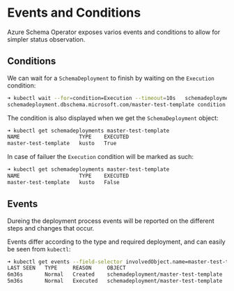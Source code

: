 # Events and Conditions

Azure Schema Operator exposes varios events and conditions to allow for simpler status observation.

## Conditions

We can wait for a `SchemaDeployment` to finish by waiting on the `Execution` condition:

```bash
➜ kubectl wait --for=condition=Execution --timeout=10s   schemadeployment/master-test-template
schemadeployment.dbschema.microsoft.com/master-test-template condition met
```

The condition is also displayed when we get the `SchemaDeployment` object:

```bash
➜ kubectl get schemadeployments master-test-template
NAME                   TYPE    EXECUTED
master-test-template   kusto   True
```

In case of failuer the `Execution` condition will be marked as such:

```bash
➜ kubectl get schemadeployments master-test-template
NAME                   TYPE    EXECUTED
master-test-template   kusto   False
```

## Events

Dureing the deployment process events will be reported on the different steps and changes that occur.

Events differ according to the type and required deployment, and can easily be seen from `kubectl`:

```bash {linenos=table}
➜ kubectl get events --field-selector involvedObject.name=master-test-template
LAST SEEN   TYPE     REASON     OBJECT                                  MESSAGE
6m36s       Normal   Created    schemadeployment/master-test-template   Created versioned deployment "master-test-template-0"
5m36s       Normal   Executed   schemadeployment/master-test-template   Scheme was deployed
```
